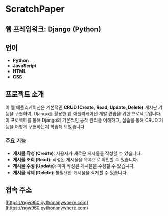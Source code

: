 # ScratchPaper

## 웹 프레임워크: Django (Python)

## 언어 ##
- **Python**
- **JavaScript**
- **HTML**
- **CSS**

## 프로젝트 소개

이 웹 애플리케이션은 기본적인 **CRUD (Create, Read, Update, Delete)** 게시판 기능을 구현하여, Django를 활용한 웹 애플리케이션 개발 연습을 위한 프로젝트입니다. 
이 프로젝트를 통해 Django의 기본적인 동작 원리를 이해하고, 실습을 통해 CRUD 기능을 어떻게 구현하는지 학습해 보았습니다.

### 주요 기능

- **게시물 작성 (Create)**: 사용자가 새로운 게시물을 작성할 수 있습니다.
- **게시물 조회 (Read)**: 작성된 게시물을 목록으로 확인할 수 있습니다.
- ~~**게시물 수정 (Update)**: 이미 작성된 게시물을 수정할 수 있습니다.~~
- **게시물 삭제 (Delete)**: 불필요한 게시물을 삭제할 수 있습니다.

## 접속 주소

[https://ngw960.pythonanywhere.com](https://ngw960.pythonanywhere.com)
